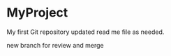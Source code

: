 # MyProject
My first Git repository
updated read me file as needed.

new branch for review and merge
